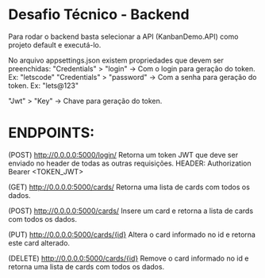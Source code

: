 # Desafio Técnico - Backend

Para rodar o backend basta selecionar a API (KanbanDemo.API) como projeto default e executá-lo.

No arquivo appsettings.json existem propriedades que devem ser preenchidas:
"Credentials" > "login" -> Com o login para geração do token. Ex: "letscode"
"Credentials" > "password" -> Com a senha para geração do token. Ex: "lets@123"

"Jwt" > "Key" -> Chave para geração do token.


# ENDPOINTS:

(POST)      http://0.0.0.0:5000/login/
Retorna um token JWT que deve ser enviado no header de todas as outras requisições. HEADER: Authorization Bearer <TOKEN_JWT> 

(GET)       http://0.0.0.0:5000/cards/
Retorna uma lista de cards com todos os dados.

(POST)      http://0.0.0.0:5000/cards/
Insere um card e retorna a lista de cards com todos os dados. 

(PUT)       http://0.0.0.0:5000/cards/{id}
Altera o card informado no id e retorna este card alterado.

(DELETE)    http://0.0.0.0:5000/cards/{id}
Remove o card informado no id e retorna uma lista de cards com todos os dados.
